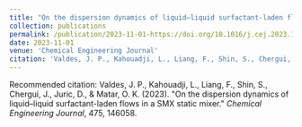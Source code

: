 ```yaml
---
title: "On the dispersion dynamics of liquid–liquid surfactant-laden flows in a SMX static mixer"
collection: publications
permalink: /publication/2023-11-01-https://doi.org/10.1016/j.cej.2023.146058
date: 2023-11-01
venue: 'Chemical Engineering Journal'
citation: 'Valdes, J. P., Kahouadji, L., Liang, F., Shin, S., Chergui, J., Juric, D., &amp; Matar, O. K. (2023). &quot;On the dispersion dynamics of liquid–liquid surfactant-laden flows in a SMX static mixer.&quot; <i>Chemical Engineering Journal</i>, 475, 146058.'
---
```

Recommended citation: Valdes, J. P., Kahouadji, L., Liang, F., Shin, S., Chergui, J., Juric, D., & Matar, O. K. (2023). "On the dispersion dynamics of liquid–liquid surfactant-laden flows in a SMX static mixer." <i>Chemical Engineering Journal</i>, 475, 146058.
